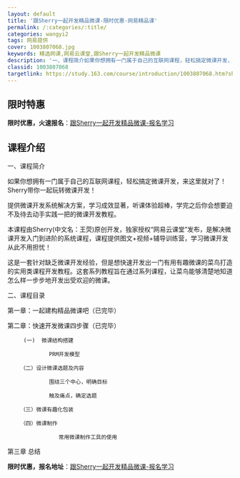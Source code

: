 ```yaml
---
layout: default
title: '跟Sherry一起开发精品微课-限时优惠-网易精品课'
permalink: /:categories/:title/
categories: wangyi2
tags: 网易提供
cover: 1003807068.jpg
keywords: 精选网课,网易云课堂,跟Sherry一起开发精品微课
description: '一、课程简介如果你想拥有一门属于自己的互联网课程，轻松搞定微课开发，来这里就对了！Sherry带你一起玩转微课开发！提供'
classid: 1003807068
targetlink: https://study.163.com/course/introduction/1003807068.htm?share=1&shareId=1025206652&utm_campaign=share&utm_medium=iphoneShare&utm_source=&utm_u=1025206652
---
```


## 限时特惠

**限时优惠，火速报名**：[跟Sherry一起开发精品微课-报名学习](https://study.163.com/course/introduction/1003807068.htm?share=1&shareId=1025206652&utm_campaign=share&utm_medium=iphoneShare&utm_source=&utm_u=1025206652)

## 课程介绍

一、课程简介

如果你想拥有一门属于自己的互联网课程，轻松搞定微课开发，来这里就对了！Sherry带你一起玩转微课开发！

 

提供微课开发系统解决方案，学习成效显著，听课体验超棒，学完之后你会想要迫不及待去动手实践一把的微课开发教程。



本课程由Sherry(中文名：王荧)原创开发，独家授权“网易云课堂”发布，是解决微课开发入门到进阶的系统课程，课程提供图文+视频+辅导训练营，学习微课开发从此不用担忧！



  这是一套针对缺乏微课开发经验，但是想快速开发出一门有用有趣微课的菜鸟打造的实用类课程开发教程。这套系列教程旨在通过系列课程，让菜鸟能够清楚地知道怎么样一步步地开发出受欢迎的微课。



二、课程目录

第一章：一起建构精品微课吧（已完毕）

第二章：快速开发微课四步骤（已完毕）

         (一)  微课结构搭建

                 PRM开发模型

        （二）设计微课选题及内容

                 围绕三个中心，明确目标

                 触及痛点，确定选题

        （三）微课有趣化包装

        （四）微课制作

                    常用微课制作工具的使用

第三章  总结

**限时优惠，报名地址**：[跟Sherry一起开发精品微课-报名学习](https://study.163.com/course/introduction/1003807068.htm?share=1&shareId=1025206652&utm_campaign=share&utm_medium=iphoneShare&utm_source=&utm_u=1025206652)

